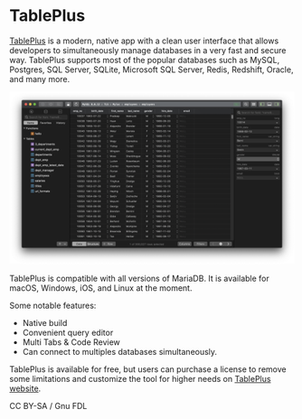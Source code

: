 
# TablePlus

[TablePlus](https://tableplus.com/) is a modern, native app with a clean user interface that allows developers to simultaneously manage databases in a very fast and secure way.
TablePlus supports most of the popular databases such as MySQL, Postgres, SQL Server, SQLite, Microsoft SQL Server, Redis, Redshift, Oracle, and many more.


![table](../../.gitbook/assets/tableplus/+image/table.png "table")


TablePlus is compatible with all versions of MariaDB. It is available for macOS, Windows, iOS, and Linux at the moment.


Some notable features:


* Native build
* Convenient query editor
* Multi Tabs & Code Review
* Can connect to multiples databases simultaneously.


TablePlus is available for free, but users can purchase a license to remove some limitations and customize the tool for higher needs on [TablePlus website](https://tableplus.com/pricing).


CC BY-SA / Gnu FDL


